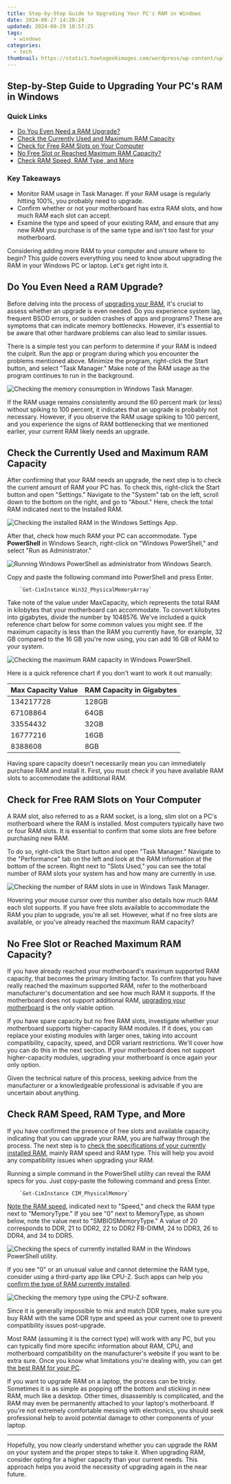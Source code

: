 ```yaml
---
title: Step-by-Step Guide to Upgrading Your PC's RAM in Windows
date: 2024-08-27 14:20:24
updated: 2024-08-29 10:57:25
tags:
  - windows
categories:
  - tech
thumbnail: https://static1.howtogeekimages.com/wordpress/wp-content/uploads/2023/06/52675662254_15a5c239e1_o.jpg
---
```


## Step-by-Step Guide to Upgrading Your PC's RAM in Windows

### Quick Links

* [Do You Even Need a RAM Upgrade?](https://screen-activity-recording.techidaily.com/new-in-2024-capture-your-conversations-top-rated-free-and-paid-techniques-windowsmac/)
* [Check the Currently Used and Maximum RAM Capacity](https://facebook-clips.techidaily.com/new-in-2024-the-ultimate-playbook-for-splitting-views-in-facebook-livestreams/)
* [Check for Free RAM Slots on Your Computer](https://digital-screen-recording.techidaily.com/new-spectacular-top-liquid-physics-gaming-for-2024/)
* [No Free Slot or Reached Maximum RAM Capacity?](https://snapchat-videos.techidaily.com/essential-tips-direct-camera-roll-upload-to-snapchat-for-2024/)
* [Check RAM Speed, RAM Type, and More](https://buynow-reviews.techidaily.com/ultimate-freestyle2-blue-mac-version-analysis-the-ideal-choice-for-apple-enthusiasts/)

### Key Takeaways

* Monitor RAM usage in Task Manager. If your RAM usage is regularly hitting 100%, you probably need to upgrade.
* Confirm whether or not your motherboard has extra RAM slots, and how much RAM each slot can accept.
* Examine the type and speed of your existing RAM, and ensure that any new RAM you purchase is of the same type and isn't too fast for your motherboard.

 Considering adding more RAM to your computer and unsure where to begin? This guide covers everything you need to know about upgrading the RAM in your Windows PC or laptop. Let's get right into it.

##  Do You Even Need a RAM Upgrade?

 Before delving into the process of [upgrading your RAM](https://fox-that.techidaily.com/effective-solutions-restoring-sync-functionality-for-icloud-photos-on-iphone/), it's crucial to assess whether an upgrade is even needed. Do you experience system lag, frequent BSOD errors, or sudden crashes of apps and programs? These are symptoms that can indicate memory bottlenecks. However, it's essential to be aware that other hardware problems can also lead to similar issues.

 There is a simple test you can perform to determine if your RAM is indeed the culprit. Run the app or program during which you encounter the problems mentioned above. Minimize the program, right-click the Start button, and select "Task Manager." Make note of the RAM usage as the program continues to run in the background.

![Checking the memory consumption in Windows Task Manager.](https://static1.howtogeekimages.com/wordpress/wp-content/uploads/2024/01/1-checking-the-memory-consumption-in-windows-task-manager.jpg) 

 If the RAM usage remains consistently around the 60 percent mark (or less) without spiking to 100 percent, it indicates that an upgrade is probably not necessary. However, if you observe the RAM usage spiking to 100 percent, and you experience the signs of RAM bottlenecking that we mentioned earlier, your current RAM likely needs an upgrade.

##  Check the Currently Used and Maximum RAM Capacity

 After confirming that your RAM needs an upgrade, the next step is to check the current amount of RAM your PC has. To check this, right-click the Start button and open "Settings." Navigate to the "System" tab on the left, scroll down to the bottom on the right, and go to "About." Here, check the total RAM indicated next to the Installed RAM.

![Checking the installed RAM in the Windows Settings App.](https://static1.howtogeekimages.com/wordpress/wp-content/uploads/2024/01/2-checking-the-installed-ram-in-the-windows-settings-app.jpg) 

 After that, check how much RAM your PC can accommodate. Type **PowerShell** in Windows Search, right-click on "Windows PowerShell," and select "Run as Administrator."

![Running Windows PowerShell as administrator from Windows Search.](https://static1.howtogeekimages.com/wordpress/wp-content/uploads/2024/01/3-running-windows-powershell-as-administrator-from-windows-search.jpg) 

 Copy and paste the following command into PowerShell and press Enter.

        `Get-CimInstance Win32_PhysicalMemoryArray`
    
 Take note of the value under MaxCapacity, which represents the total RAM in kilobytes that your motherboard can accommodate. To convert kilobytes into gigabytes, divide the number by 1048576\. We've included a quick reference chart below for some common values you might see. If the maximum capacity is less than the RAM you currently have, for example, 32 GB compared to the 16 GB you're now using, you can add 16 GB of RAM to your system.

![Checking the maximum RAM capacity in Windows PowerShell.](https://static1.howtogeekimages.com/wordpress/wp-content/uploads/2024/01/4-checking-the-maximum-ram-capacity-in-windows-powershell.jpg) 

 Here is a quick reference chart if you don't want to work it out manually:

| **Max Capacity Value** | **RAM Capacity in Gigabytes** |
| ---------------------- | ----------------------------- |
| 134217728              | 128GB                         |
| 67108864               | 64GB                          |
| 33554432               | 32GB                          |
| 16777216               | 16GB                          |
| 8388608                | 8GB                           |

 Having spare capacity doesn't necessarily mean you can immediately purchase RAM and install it. First, you must check if you have available RAM slots to accommodate the additional RAM.

##  Check for Free RAM Slots on Your Computer

 A RAM slot, also referred to as a RAM socket, is a long, slim slot on a PC's motherboard where the RAM is installed. Most computers typically have two or four RAM slots. It is essential to confirm that some slots are free before purchasing new RAM.

 To do so, right-click the Start button and open "Task Manager." Navigate to the "Performance" tab on the left and look at the RAM information at the bottom of the screen. Right next to "Slots Used," you can see the total number of RAM slots your system has and how many are currently in use.

![Checking the number of RAM slots in use in Windows Task Manager.](https://static1.howtogeekimages.com/wordpress/wp-content/uploads/2024/01/5-checking-the-number-of-ram-slots-in-use-in-windows-task-manager.jpg) 

 Hovering your mouse cursor over this number also details how much RAM each slot supports. If you have free slots available to accommodate the RAM you plan to upgrade, you're all set. However, what if no free slots are available, or you've already reached the maximum RAM capacity?

##  No Free Slot or Reached Maximum RAM Capacity?

 If you have already reached your motherboard's maximum supported RAM capacity, that becomes the primary limiting factor. To confirm that you have really reached the maximum supported RAM, refer to the motherboard manufacturer's documentation and see how much RAM it supports. If the motherboard does not support additional RAM, [upgrading your motherboard](https://extra-hints.techidaily.com/superior-selections-pro-webcam-stabilizers/) is the only viable option.

 If you have spare capacity but no free RAM slots, investigate whether your motherboard supports higher-capacity RAM modules. If it does, you can replace your existing modules with larger ones, taking into account compatibility, capacity, speed, and DDR variant restrictions. We'll cover how you can do this in the next section. If your motherboard does not support higher-capacity modules, upgrading your motherboard is once again your only option.

 Given the technical nature of this process, seeking advice from the manufacturer or a knowledgeable professional is advisable if you are uncertain about anything.

##  Check RAM Speed, RAM Type, and More

 If you have confirmed the presence of free slots and available capacity, indicating that you can upgrade your RAM, you are halfway through the process. The next step is to [check the specifications of your currently installed RAM](https://vp-tips.techidaily.com/updated-2024-approved-premium-black-gopro-battery-units-with-official-chargers/), mainly RAM speed and RAM type. This will help you avoid any compatibility issues when upgrading your RAM.

 Running a simple command in the PowerShell utility can reveal the RAM specs for you. Just copy-paste the following command and press Enter.

        `Get-CimInstance CIM_PhysicalMemory`
    
[Note the RAM speed](https://android-location-track.techidaily.com/how-do-i-stop-someone-from-tracking-my-vivo-v27-drfone-by-drfone-virtual-android/), indicated next to "Speed," and check the RAM type next to "MemoryType." If you see "0" next to MemoryType, as shown below, note the value next to "SMBIOSMemoryType." A value of 20 corresponds to DDR, 21 to DDR2, 22 to DDR2 FB-DIMM, 24 to DDR3, 26 to DDR4, and 34 to DDR5.

![Checking the specs of currently installed RAM in the Windows PowerShell utility.](https://static1.howtogeekimages.com/wordpress/wp-content/uploads/2024/01/6-checking-the-specs-of-currently-installed-ram-in-the-windows-powershell-utility.jpg) 

 If you see "0" or an unusual value and cannot determine the RAM type, consider using a third-party app like CPU-Z. Such apps can help you [confirm the type of RAM currently installed](https://win-answers.techidaily.com/expert-tips-to-overcome-bless-unleashed-performance-dips-and-elevate-your-gameplay-experience-on-pc/).

![Checking the memory type using the CPU-Z software.](https://static1.howtogeekimages.com/wordpress/wp-content/uploads/2024/01/checking-the-memory-type-using-the-cpu-z-software.jpg) 

 Since it is generally impossible to mix and match DDR types, make sure you buy RAM with the same DDR type and speed as your current one to prevent compatibility issues post-upgrade.

 Most RAM (assuming it is the correct type) will work with any PC, but you can typically find more specific information about RAM, CPU, and motherboard compatibility on the manufacturer's website if you want to be extra sure. Once you know what limitations you're dealing with, you can get [the best RAM for your PC](https://facebook-videos.techidaily.com/updated-in-2024-perfecting-online-presence-key-to-knowing-and-using-fb-video-ratios/).

 If you want to upgrade RAM on a laptop, the process can be tricky. Sometimes it is as simple as popping off the bottom and sticking in new RAM, much like a desktop. Other times, disassembly is complicated, and the RAM may even be permanently attached to your laptop's motherboard. If you're not extremely comfortable messing with electronics, you should seek professional help to avoid potential damage to other components of your laptop.

---

 Hopefully, you now clearly understand whether you can upgrade the RAM on your system and the proper steps to take it. When upgrading RAM, consider opting for a higher capacity than your current needs. This approach helps you avoid the necessity of upgrading again in the near future.

<ins class="adsbygoogle"
     style="display:block"
     data-ad-format="autorelaxed"
     data-ad-client="ca-pub-7571918770474297"
     data-ad-slot="1223367746"></ins>



<ins class="adsbygoogle"
     style="display:block"
     data-ad-client="ca-pub-7571918770474297"
     data-ad-slot="8358498916"
     data-ad-format="auto"
     data-full-width-responsive="true"></ins>
